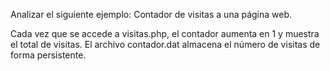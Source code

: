 Analizar el siguiente ejemplo: Contador de visitas a una página web.

Cada vez que se accede a visitas.php, el contador aumenta en 1 y muestra el total de visitas.
El archivo contador.dat almacena el número de visitas de forma persistente.
